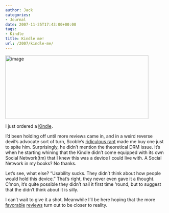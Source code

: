 ```yaml
---
author: Jack
categories:
- Journal
date: 2007-11-25T17:43:00+00:00
tags:
- Kindle
title: Kindle me!
url: /2007/kindle-me/
---
```


<img style="border: 0;" src="https://www.baty.net/files/kindle.jpg" alt="image" width="448" height="198" />

I just ordered a [Kindle][1]<img style="border: none !important; margin: 0px !important;" src="http://www.assoc-amazon.com/e/ir?t=jacbatsay-20&l=as2&o=1&a=B000FI73MA" alt="" width="1" height="1" border="0" />.

I’d been holding off until more reviews came in, and in a weird reverse devil’s advocate sort of turn, Scoble’s [ridiculous rant][2] made me buy one just to spite him. Surprisingly, he didn’t mention the theoretical DRM issue. It’s when he starting whining that the Kindle didn’t come equipped with its own Social Network(tm) that I knew this was a device I could live with. A Social Network in my books? No thanks.

Let’s see, what else? “Usability sucks. They didn’t think about how people would hold this device.” That’s right, they never even gave it a thought. C’mon, it’s quite possible they didn’t nail it first time ‘round, but to suggest that the didn’t think about it is silly.

I can’t wait to give it a shot. Meanwhile I’ll be here hoping that the more [favorable][3] [reviews][4] turn out to be closer to reality.

 [1]: http://www.amazon.com/gp/product/B000FI73MA?ie=UTF8&tag=jacbatsay-20&linkCode=as2&camp=1789&creative=9325&creativeASIN=B000FI73MA
 [2]: http://scobleizer.com/2007/11/25/dear-jeff-bezos-one-week-kindle-review/
 [3]: http://blogs.smugmug.com/don/2007/11/20/kindle-review/
 [4]: http://gizmodo.com/gadgets/our-kindle-verdict/amazon-kindle-real+life-review-verdict-lightweight-long-lasting-and-easy-to-grip-in-bed-325939.php